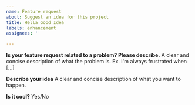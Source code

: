 ```yaml
---
name: Feature request
about: Suggest an idea for this project
title: Hella Good Idea
labels: enhancement
assignees: ''

---
```


**Is your feature request related to a problem? Please describe.**
A clear and concise description of what the problem is. Ex. I'm always frustrated when [...]

**Describe your idea**
A clear and concise description of what you want to happen.

**Is it cool?**
Yes/No
